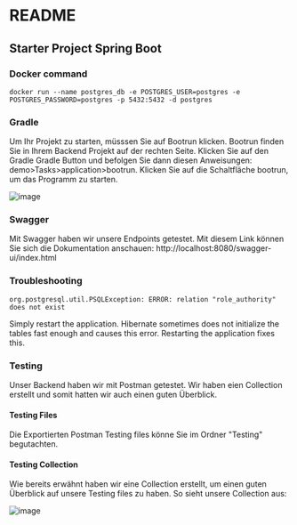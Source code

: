 # README #

## Starter Project Spring Boot



### Docker command
```
docker run --name postgres_db -e POSTGRES_USER=postgres -e POSTGRES_PASSWORD=postgres -p 5432:5432 -d postgres
```

### Gradle 
<p> Um Ihr Projekt zu starten, müsssen Sie auf Bootrun klicken. Bootrun finden Sie in Ihrem Backend Projekt auf der rechten Seite. Klicken Sie auf den Gradle Gradle Button und befolgen Sie dann diesen Anweisungen: demo>Tasks>application>bootrun. Klicken Sie auf die Schaltfläche bootrun, um das Programm zu starten. </p>

![image](https://github.com/user-attachments/assets/309c98b1-44c6-4fd8-968a-ca9f32b77137)

### Swagger
<p> Mit Swagger haben wir unsere Endpoints getestet. Mit diesem Link können Sie sich die Dokumentation anschauen: http://localhost:8080/swagger-ui/index.html </p>

### Troubleshooting

```
org.postgresql.util.PSQLException: ERROR: relation "role_authority" does not exist
```
Simply restart the application. Hibernate sometimes does not initialize the tables fast enough and causes this error. Restarting the application fixes this.

### Testing 
<p> Unser Backend haben wir mit Postman getestet. Wir haben eien Collection erstellt und somit hatten wir auch einen guten Überblick. </p>


#### Testing Files
<p> Die Exportierten Postman Testing files könne Sie im Ordner "Testing" begutachten.</p>


#### Testing  Collection 
<p> Wie bereits erwähnt haben wir eine Collection erstellt, um einen guten Überblick auf unsere Testing files zu haben. So sieht unsere Collection aus:</p>

![image](https://github.com/user-attachments/assets/dc13d793-fd48-41c9-ba6b-cf6e4fe3a621)


